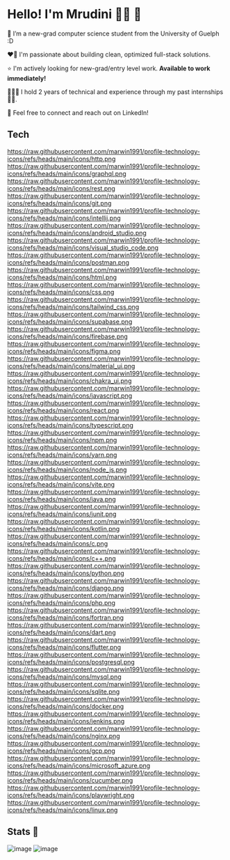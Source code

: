 # Hello! I'm Mrudini 👋🏼 🎀

🌱 I’m a new-grad computer science student from the University of Guelph :D

❤️‍🔥 I'm passionate about building clean, optimized full-stack solutions.

⭐ I'm actively looking for new-grad/entry level work. **Available to work immediately!**

👩🏻‍💻 I hold 2 years of technical and experience through my past internships 💪🏼.

💼 Feel free to connect and reach out on LinkedIn!


## Tech

https://raw.githubusercontent.com/marwin1991/profile-technology-icons/refs/heads/main/icons/http.png
https://raw.githubusercontent.com/marwin1991/profile-technology-icons/refs/heads/main/icons/graphql.png
https://raw.githubusercontent.com/marwin1991/profile-technology-icons/refs/heads/main/icons/rest.png
https://raw.githubusercontent.com/marwin1991/profile-technology-icons/refs/heads/main/icons/git.png
https://raw.githubusercontent.com/marwin1991/profile-technology-icons/refs/heads/main/icons/intellij.png
https://raw.githubusercontent.com/marwin1991/profile-technology-icons/refs/heads/main/icons/android_studio.png
https://raw.githubusercontent.com/marwin1991/profile-technology-icons/refs/heads/main/icons/visual_studio_code.png
https://raw.githubusercontent.com/marwin1991/profile-technology-icons/refs/heads/main/icons/postman.png
https://raw.githubusercontent.com/marwin1991/profile-technology-icons/refs/heads/main/icons/html.png
https://raw.githubusercontent.com/marwin1991/profile-technology-icons/refs/heads/main/icons/css.png
https://raw.githubusercontent.com/marwin1991/profile-technology-icons/refs/heads/main/icons/tailwind_css.png
https://raw.githubusercontent.com/marwin1991/profile-technology-icons/refs/heads/main/icons/supabase.png
https://raw.githubusercontent.com/marwin1991/profile-technology-icons/refs/heads/main/icons/firebase.png
https://raw.githubusercontent.com/marwin1991/profile-technology-icons/refs/heads/main/icons/figma.png
https://raw.githubusercontent.com/marwin1991/profile-technology-icons/refs/heads/main/icons/material_ui.png
https://raw.githubusercontent.com/marwin1991/profile-technology-icons/refs/heads/main/icons/chakra_ui.png
https://raw.githubusercontent.com/marwin1991/profile-technology-icons/refs/heads/main/icons/javascript.png
https://raw.githubusercontent.com/marwin1991/profile-technology-icons/refs/heads/main/icons/react.png
https://raw.githubusercontent.com/marwin1991/profile-technology-icons/refs/heads/main/icons/typescript.png
https://raw.githubusercontent.com/marwin1991/profile-technology-icons/refs/heads/main/icons/npm.png
https://raw.githubusercontent.com/marwin1991/profile-technology-icons/refs/heads/main/icons/yarn.png
https://raw.githubusercontent.com/marwin1991/profile-technology-icons/refs/heads/main/icons/node_js.png
https://raw.githubusercontent.com/marwin1991/profile-technology-icons/refs/heads/main/icons/vite.png
https://raw.githubusercontent.com/marwin1991/profile-technology-icons/refs/heads/main/icons/java.png
https://raw.githubusercontent.com/marwin1991/profile-technology-icons/refs/heads/main/icons/junit.png
https://raw.githubusercontent.com/marwin1991/profile-technology-icons/refs/heads/main/icons/kotlin.png
https://raw.githubusercontent.com/marwin1991/profile-technology-icons/refs/heads/main/icons/c.png
https://raw.githubusercontent.com/marwin1991/profile-technology-icons/refs/heads/main/icons/c++.png
https://raw.githubusercontent.com/marwin1991/profile-technology-icons/refs/heads/main/icons/python.png
https://raw.githubusercontent.com/marwin1991/profile-technology-icons/refs/heads/main/icons/django.png
https://raw.githubusercontent.com/marwin1991/profile-technology-icons/refs/heads/main/icons/php.png
https://raw.githubusercontent.com/marwin1991/profile-technology-icons/refs/heads/main/icons/fortran.png
https://raw.githubusercontent.com/marwin1991/profile-technology-icons/refs/heads/main/icons/dart.png
https://raw.githubusercontent.com/marwin1991/profile-technology-icons/refs/heads/main/icons/flutter.png
https://raw.githubusercontent.com/marwin1991/profile-technology-icons/refs/heads/main/icons/postgresql.png
https://raw.githubusercontent.com/marwin1991/profile-technology-icons/refs/heads/main/icons/mysql.png
https://raw.githubusercontent.com/marwin1991/profile-technology-icons/refs/heads/main/icons/sqlite.png
https://raw.githubusercontent.com/marwin1991/profile-technology-icons/refs/heads/main/icons/docker.png
https://raw.githubusercontent.com/marwin1991/profile-technology-icons/refs/heads/main/icons/jenkins.png
https://raw.githubusercontent.com/marwin1991/profile-technology-icons/refs/heads/main/icons/nginx.png
https://raw.githubusercontent.com/marwin1991/profile-technology-icons/refs/heads/main/icons/gcp.png
https://raw.githubusercontent.com/marwin1991/profile-technology-icons/refs/heads/main/icons/microsoft_azure.png
https://raw.githubusercontent.com/marwin1991/profile-technology-icons/refs/heads/main/icons/cucumber.png
https://raw.githubusercontent.com/marwin1991/profile-technology-icons/refs/heads/main/icons/playwright.png
https://raw.githubusercontent.com/marwin1991/profile-technology-icons/refs/heads/main/icons/linux.png



## Stats 🧮

![image](https://github.com/user-attachments/assets/b1faba25-53b6-486f-b0b6-f0a4b0e6a050)
![image](https://github.com/user-attachments/assets/3bcf55cd-619c-4b76-a2ff-be98f99cbf8a)
